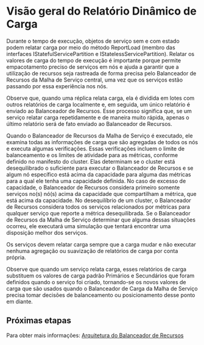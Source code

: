 <properties
   pageTitle="Relatório dinâmico de carga"
   description="Uma visão geral do Relatório Dinâmico de Carga para o Balanceador de Recursos"
   services="service-fabric"
   documentationCenter=".net"
   authors="abhic"
   manager="timlt"
   editor=""/>

<tags
   ms.service="Service-Fabric"
   ms.devlang="dotnet"
   ms.topic="article"
   ms.tgt_pltfrm="NA"
   ms.workload="NA"
   ms.date="04/27/2015"
   ms.author="abhic"/>

# Visão geral do Relatório Dinâmico de Carga

Durante o tempo de execução, objetos de serviço sem e com estado podem relatar carga por meio do método ReportLoad (membro das interfaces IStatefulServicePartition e IStatelessServicePartition). Relatar os valores de carga do tempo de execução é importante porque permite empacotamento preciso de serviços em nós e ajuda a garantir que a utilização de recursos seja rastreada de forma precisa pelo Balanceador de Recursos da Malha de Serviço central, uma vez que os serviços estão passando por essa experiência nos nós.

Observe que, quando uma réplica relata carga, ela é dividida em lotes com outros relatórios de carga localmente e, em seguida, um único relatório é enviado ao Balanceador de Recursos. Esse processo significa que, se um serviço relatar carga repetidamente e de maneira muito rápida, apenas o último relatório será de fato enviado ao Balanceador de Recursos.

Quando o Balanceador de Recursos da Malha de Serviço é executado, ele examina todas as informações de carga que são agregadas de todos os nós e executa algumas verificações. Essas verificações incluem o limite de balanceamento e os limites de atividade para as métricas, conforme definido no manifesto do cluster. Elas determinam se o cluster está desequilibrado o suficiente para executar o Balanceador de Recursos e se algum nó específico está acima da capacidade para alguma das métricas para a qual ele tenha uma capacidade definida. No caso de excesso de capacidade, o Balanceador de Recursos considera primeiro somente serviços no(s) nó(s) acima da capacidade que compartilham a métrica, que está acima da capacidade. No desequilíbrio de um cluster, o Balanceador de Recursos considera todos os serviços relacionados por métricas para qualquer serviço que reporte a métrica desequilibrada. Se o Balanceador de Recursos da Malha de Serviço determinar que alguma dessas situações ocorreu, ele executará uma simulação que tentará encontrar uma disposição melhor dos serviços.

Os serviços devem relatar carga sempre que a carga mudar e não executar nenhuma agregação ou suavização de relatórios de carga por conta própria.

Observe que quando um serviço relata carga, esses relatórios de carga substituem os valores de carga padrão Primários e Secundários que foram definidos quando o serviço foi criado, tornando-se os novos valores de carga que são usados quando o Balanceador de Carga da Malha de Serviço precisa tomar decisões de balanceamento ou posicionamento desse ponto em diante.



<!--Every topic should have next steps and links to the next logical set of content to keep the customer engaged-->
## Próximas etapas

Para obter mais informações: [Arquitetura do Balanceador de Recursos](service-fabric-resource-balancer-architecture.md)
 

<!---HONumber=August15_HO6-->